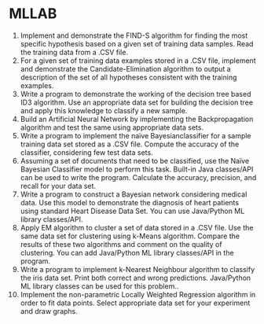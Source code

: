 # MLLAB

1.	Implement and demonstrate the FIND-S algorithm for finding the most specific hypothesis based on a given set of training data samples. Read the training data from a .CSV file.
2.	For a given set of training data examples stored in a .CSV file, implement and demonstrate the Candidate-Elimination algorithm to output a description of the set of all hypotheses consistent with the training examples.
3.	Write a program to demonstrate the working of the decision tree based ID3 algorithm. Use an appropriate data set for building the decision tree and apply this knowledge to classify a new sample.
4.	Build an Artificial Neural Network by implementing the Backpropagation algorithm and test the same using appropriate data sets.
5.	Write a program to implement the naïve Bayesianclassifier for a sample training data set stored as a .CSV file. Compute the accuracy of the classifier, considering few test data sets.
6.	Assuming a set of documents that need to be classified, use the Naïve Bayesian Classifier model to perform this task. Built-in Java classes/API can be used to write the program. Calculate the accuracy, precision, and recall for your data set.
7.	Write a program to construct a Bayesian network considering medical data. Use this model to demonstrate the diagnosis of heart patients using standard Heart Disease Data Set. You can use Java/Python ML library classes/API.
8.	Apply EM algorithm to cluster a set of data stored in a .CSV file. Use the same data set for clustering using k-Means algorithm. Compare the results of these two algorithms and comment on the quality of clustering. You can add Java/Python ML library classes/API in the program.
9.	Write a program to implement k-Nearest Neighbour algorithm to classify the iris data set. Print both correct and wrong predictions. Java/Python ML library classes can be used for this problem..
10.	Implement the non-parametric Locally Weighted Regression algorithm in order to fit data points. Select appropriate data set for your experiment and draw graphs.
